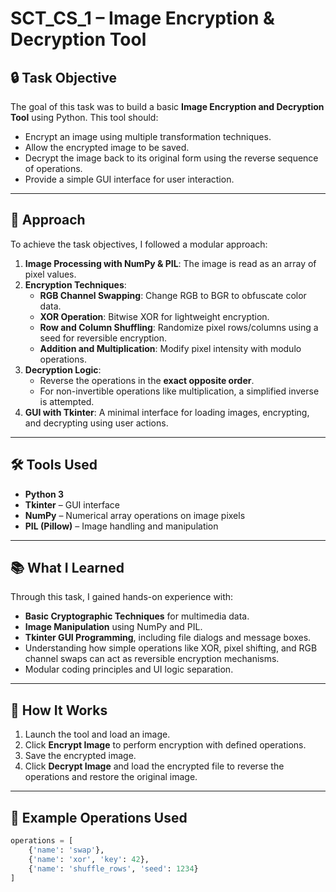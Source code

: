 # SCT_CS_1 – Image Encryption & Decryption Tool

## 🔒 Task Objective

The goal of this task was to build a basic **Image Encryption and Decryption Tool** using Python. This tool should:
- Encrypt an image using multiple transformation techniques.
- Allow the encrypted image to be saved.
- Decrypt the image back to its original form using the reverse sequence of operations.
- Provide a simple GUI interface for user interaction.

---

## 🧠 Approach

To achieve the task objectives, I followed a modular approach:
1. **Image Processing with NumPy & PIL**: The image is read as an array of pixel values.
2. **Encryption Techniques**:
   - **RGB Channel Swapping**: Change RGB to BGR to obfuscate color data.
   - **XOR Operation**: Bitwise XOR for lightweight encryption.
   - **Row and Column Shuffling**: Randomize pixel rows/columns using a seed for reversible encryption.
   - **Addition and Multiplication**: Modify pixel intensity with modulo operations.
3. **Decryption Logic**:
   - Reverse the operations in the **exact opposite order**.
   - For non-invertible operations like multiplication, a simplified inverse is attempted.
4. **GUI with Tkinter**: A minimal interface for loading images, encrypting, and decrypting using user actions.

---

## 🛠 Tools Used

- **Python 3**
- **Tkinter** – GUI interface
- **NumPy** – Numerical array operations on image pixels
- **PIL (Pillow)** – Image handling and manipulation

---

## 📚 What I Learned

Through this task, I gained hands-on experience with:
- **Basic Cryptographic Techniques** for multimedia data.
- **Image Manipulation** using NumPy and PIL.
- **Tkinter GUI Programming**, including file dialogs and message boxes.
- Understanding how simple operations like XOR, pixel shifting, and RGB channel swaps can act as reversible encryption mechanisms.
- Modular coding principles and UI logic separation.

---

## 🚀 How It Works

1. Launch the tool and load an image.
2. Click **Encrypt Image** to perform encryption with defined operations.
3. Save the encrypted image.
4. Click **Decrypt Image** and load the encrypted file to reverse the operations and restore the original image.

---

## 📸 Example Operations Used
```python
operations = [
    {'name': 'swap'},
    {'name': 'xor', 'key': 42},
    {'name': 'shuffle_rows', 'seed': 1234}
]
